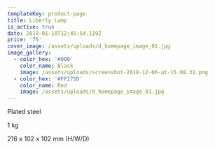 ```yaml
---
templateKey: product-page
title: Liberty Lamp
is_active: true
date: 2019-01-10T12:45:54.119Z
price: '75'
cover_image: /assets/uploads/d_homepage_image_01.jpg
image_gallery:
  - color_hex: '#000'
    color_name: Black
    image: /assets/uploads/screenshot-2018-12-06-at-15.08.31.png
  - color_hex: '#FF275D'
    color_name: Red
    image: /assets/uploads/d_homepage_image_01.jpg
---
```

Plated steel 

1 kg 

216 x 102 x 102 mm (H/W/D)
